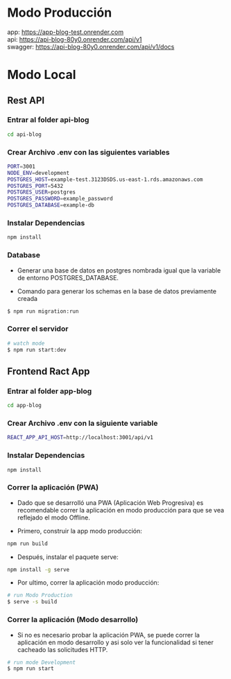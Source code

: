 # Modo Producción
 app: https://app-blog-test.onrender.com<br>
 api: https://api-blog-80y0.onrender.com/api/v1<br>
 swagger: https://api-blog-80y0.onrender.com/api/v1/docs

# Modo Local

## Rest API
### Entrar al folder api-blog
```bash
cd api-blog
```
### Crear Archivo .env con las siguientes variables
```bash
PORT=3001
NODE_ENV=development
POSTGRES_HOST=example-test.3123DSDS.us-east-1.rds.amazonaws.com
POSTGRES_PORT=5432
POSTGRES_USER=postgres
POSTGRES_PASSWORD=example_password
POSTGRES_DATABASE=example-db
```

### Instalar Dependencias
```bash
npm install
```

### Database
* Generar una base de datos en postgres nombrada igual que la variable de entorno POSTGRES_DATABASE.

* Comando para generar los schemas en la base de datos previamente creada
```bash
$ npm run migration:run
```

### Correr el servidor

```bash
# watch mode
$ npm run start:dev
```

## Frontend Ract App

### Entrar al folder app-blog
```bash
cd app-blog
```

### Crear Archivo .env con la siguiente variable
```bash
REACT_APP_API_HOST=http://localhost:3001/api/v1
```

### Instalar Dependencias
```bash
npm install
```

### Correr la aplicación (PWA)
* Dado que se desarrolló una PWA (Aplicación Web Progresiva) es recomendable correr la aplicación en modo producción para que se vea reflejado el modo Offline.

* Primero, construir la app modo producción:
```bash
npm run build
```

* Después, instalar el paquete serve:
```bash
npm install -g serve
```

* Por ultimo, correr la aplicación modo producción:
```bash
# run Modo Production
$ serve -s build
```

### Correr la aplicación (Modo desarrollo)
* Si no es necesario probar la aplicación PWA, se puede correr la aplicación en modo desarrollo y asi solo ver la funcionalidad si tener cacheado las solicitudes HTTP.

```bash
# run mode Development
$ npm run start
```